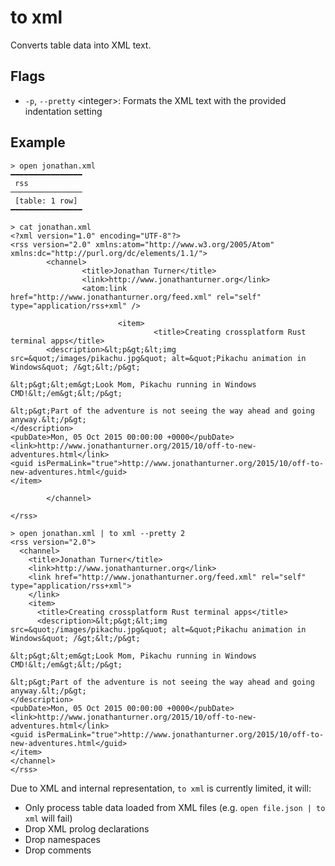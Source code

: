 # to xml

Converts table data into XML text.

## Flags

* `-p`, `--pretty` \<integer>: Formats the XML text with the provided indentation setting

## Example

```shell
> open jonathan.xml
━━━━━━━━━━━━━━━━
 rss
────────────────
 [table: 1 row]
━━━━━━━━━━━━━━━━
```

```shell
> cat jonathan.xml
<?xml version="1.0" encoding="UTF-8"?>
<rss version="2.0" xmlns:atom="http://www.w3.org/2005/Atom" xmlns:dc="http://purl.org/dc/elements/1.1/">
        <channel>
                <title>Jonathan Turner</title>
                <link>http://www.jonathanturner.org</link>
                <atom:link href="http://www.jonathanturner.org/feed.xml" rel="self" type="application/rss+xml" />

                        <item>
                                <title>Creating crossplatform Rust terminal apps</title>
        <description>&lt;p&gt;&lt;img src=&quot;/images/pikachu.jpg&quot; alt=&quot;Pikachu animation in Windows&quot; /&gt;&lt;/p&gt;

&lt;p&gt;&lt;em&gt;Look Mom, Pikachu running in Windows CMD!&lt;/em&gt;&lt;/p&gt;

&lt;p&gt;Part of the adventure is not seeing the way ahead and going anyway.&lt;/p&gt;
</description>
<pubDate>Mon, 05 Oct 2015 00:00:00 +0000</pubDate>
<link>http://www.jonathanturner.org/2015/10/off-to-new-adventures.html</link>
<guid isPermaLink="true">http://www.jonathanturner.org/2015/10/off-to-new-adventures.html</guid>
</item>

        </channel>

</rss>
```

```shell
> open jonathan.xml | to xml --pretty 2
<rss version="2.0">
  <channel>
    <title>Jonathan Turner</title>
    <link>http://www.jonathanturner.org</link>
    <link href="http://www.jonathanturner.org/feed.xml" rel="self" type="application/rss+xml">
    </link>
    <item>
      <title>Creating crossplatform Rust terminal apps</title>
      <description>&lt;p&gt;&lt;img src=&quot;/images/pikachu.jpg&quot; alt=&quot;Pikachu animation in Windows&quot; /&gt;&lt;/p&gt;

&lt;p&gt;&lt;em&gt;Look Mom, Pikachu running in Windows CMD!&lt;/em&gt;&lt;/p&gt;

&lt;p&gt;Part of the adventure is not seeing the way ahead and going anyway.&lt;/p&gt;
</description>
<pubDate>Mon, 05 Oct 2015 00:00:00 +0000</pubDate>
<link>http://www.jonathanturner.org/2015/10/off-to-new-adventures.html</link>
<guid isPermaLink="true">http://www.jonathanturner.org/2015/10/off-to-new-adventures.html</guid>
</item>
</channel>
</rss>
```

Due to XML and internal representation, `to xml` is currently limited, it will:

* Only process table data loaded from XML files (e.g. `open file.json | to xml` will fail)
* Drop XML prolog declarations
* Drop namespaces
* Drop comments
